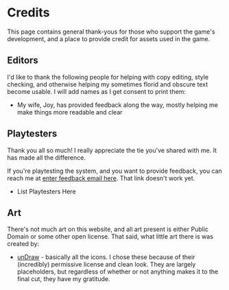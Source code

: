 # Credits

This page contains general thank-yous for those who support the game's development, and a place to provide credit for assets used in the game.

## Editors

I'd like to thank the following people for helping with copy editing, style checking, and otherwise helping my sometimes florid and obscure text become usable. I will add names as I get consent to print them:

- My wife, Joy, has provided feedback along the way, mostly helping me make things more readable and clear

## Playtesters

Thank you all so much! I really appreciate the tie you've shared with me. It has made all the difference.

If you're playtesting the system, and you want to provide feedback, you can reach me at [enter feedback email here](mailto:unnamed.s20(at)whoknows.whatever). That link doesn't work yet.

- List Playtesters Here

## Art

There's not much art on this website, and all art present is either Public Domain or some other open license. That said, what little art there is was created by:

- [unDraw](https://undraw.co/license) - basically all the icons. I chose these because of their (incredibly) permissive license and clean look. They are largely placeholders, but regardless of whether or not anything makes it to the final cut, they have my gratitude.
